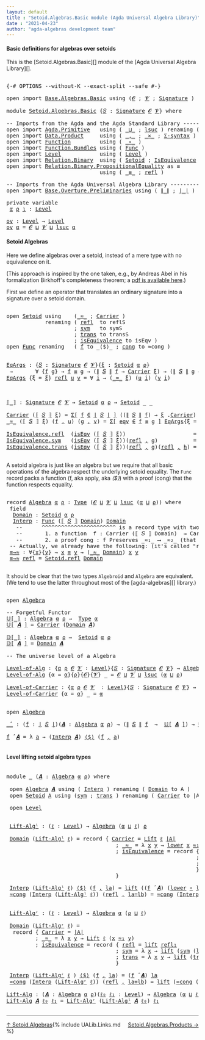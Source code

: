 ```yaml
---
layout: default
title : "Setoid.Algebras.Basic module (Agda Universal Algebra Library)"
date : "2021-04-23"
author: "agda-algebras development team"
---
```


#### <a id="basic-definitions">Basic definitions for algebras over setoids</a>

This is the [Setoid.Algebras.Basic][] module of the [Agda Universal Algebra Library][].

<pre class="Agda">

<a id="342" class="Symbol">{-#</a> <a id="346" class="Keyword">OPTIONS</a> <a id="354" class="Pragma">--without-K</a> <a id="366" class="Pragma">--exact-split</a> <a id="380" class="Pragma">--safe</a> <a id="387" class="Symbol">#-}</a>

<a id="392" class="Keyword">open</a> <a id="397" class="Keyword">import</a> <a id="404" href="Base.Algebras.Basic.html" class="Module">Base.Algebras.Basic</a> <a id="424" class="Keyword">using</a> <a id="430" class="Symbol">(</a><a id="431" href="Base.Algebras.Basic.html#1162" class="Generalizable">𝓞</a> <a id="433" class="Symbol">;</a> <a id="435" href="Base.Algebras.Basic.html#1164" class="Generalizable">𝓥</a> <a id="437" class="Symbol">;</a> <a id="439" href="Base.Algebras.Basic.html#3890" class="Function">Signature</a> <a id="449" class="Symbol">)</a>

<a id="452" class="Keyword">module</a> <a id="459" href="Setoid.Algebras.Basic.html" class="Module">Setoid.Algebras.Basic</a> <a id="481" class="Symbol">{</a><a id="482" href="Setoid.Algebras.Basic.html#482" class="Bound">𝑆</a> <a id="484" class="Symbol">:</a> <a id="486" href="Base.Algebras.Basic.html#3890" class="Function">Signature</a> <a id="496" href="Base.Algebras.Basic.html#1162" class="Generalizable">𝓞</a> <a id="498" href="Base.Algebras.Basic.html#1164" class="Generalizable">𝓥</a><a id="499" class="Symbol">}</a> <a id="501" class="Keyword">where</a>

<a id="508" class="Comment">-- Imports from the Agda and the Agda Standard Library --------------------</a>
<a id="584" class="Keyword">open</a> <a id="589" class="Keyword">import</a> <a id="596" href="Agda.Primitive.html" class="Module">Agda.Primitive</a>   <a id="613" class="Keyword">using</a> <a id="619" class="Symbol">(</a> <a id="621" href="Agda.Primitive.html#810" class="Primitive Operator">_⊔_</a> <a id="625" class="Symbol">;</a> <a id="627" href="Agda.Primitive.html#780" class="Primitive">lsuc</a> <a id="632" class="Symbol">)</a> <a id="634" class="Keyword">renaming</a> <a id="643" class="Symbol">(</a> <a id="645" href="Agda.Primitive.html#326" class="Primitive">Set</a> <a id="649" class="Symbol">to</a> <a id="652" class="Primitive">Type</a> <a id="657" class="Symbol">)</a>
<a id="659" class="Keyword">open</a> <a id="664" class="Keyword">import</a> <a id="671" href="Data.Product.html" class="Module">Data.Product</a>     <a id="688" class="Keyword">using</a> <a id="694" class="Symbol">(</a> <a id="696" href="Agda.Builtin.Sigma.html#236" class="InductiveConstructor Operator">_,_</a> <a id="700" class="Symbol">;</a> <a id="702" href="Data.Product.html#1167" class="Function Operator">_×_</a> <a id="706" class="Symbol">;</a> <a id="708" href="Data.Product.html#916" class="Function">Σ-syntax</a> <a id="717" class="Symbol">)</a>
<a id="719" class="Keyword">open</a> <a id="724" class="Keyword">import</a> <a id="731" href="Function.html" class="Module">Function</a>         <a id="748" class="Keyword">using</a> <a id="754" class="Symbol">(</a> <a id="756" href="Function.Base.html#1031" class="Function Operator">_∘_</a> <a id="760" class="Symbol">)</a>
<a id="762" class="Keyword">open</a> <a id="767" class="Keyword">import</a> <a id="774" href="Function.Bundles.html" class="Module">Function.Bundles</a> <a id="791" class="Keyword">using</a> <a id="797" class="Symbol">(</a> <a id="799" href="Function.Bundles.html#1868" class="Record">Func</a> <a id="804" class="Symbol">)</a>
<a id="806" class="Keyword">open</a> <a id="811" class="Keyword">import</a> <a id="818" href="Level.html" class="Module">Level</a>            <a id="835" class="Keyword">using</a> <a id="841" class="Symbol">(</a> <a id="843" href="Agda.Primitive.html#597" class="Postulate">Level</a> <a id="849" class="Symbol">)</a>
<a id="851" class="Keyword">open</a> <a id="856" class="Keyword">import</a> <a id="863" href="Relation.Binary.html" class="Module">Relation.Binary</a>  <a id="880" class="Keyword">using</a> <a id="886" class="Symbol">(</a> <a id="888" href="Relation.Binary.Bundles.html#1009" class="Record">Setoid</a> <a id="895" class="Symbol">;</a> <a id="897" href="Relation.Binary.Structures.html#1522" class="Record">IsEquivalence</a> <a id="911" class="Symbol">)</a>
<a id="913" class="Keyword">open</a> <a id="918" class="Keyword">import</a> <a id="925" href="Relation.Binary.PropositionalEquality.html" class="Module">Relation.Binary.PropositionalEquality</a> <a id="963" class="Symbol">as</a> <a id="966" class="Module">≡</a>
                             <a id="997" class="Keyword">using</a> <a id="1003" class="Symbol">(</a> <a id="1005" href="Agda.Builtin.Equality.html#151" class="Datatype Operator">_≡_</a> <a id="1009" class="Symbol">;</a> <a id="1011" href="Agda.Builtin.Equality.html#208" class="InductiveConstructor">refl</a> <a id="1016" class="Symbol">)</a>

<a id="1019" class="Comment">-- Imports from the Agda Universal Algebra Library ----------------------</a>
<a id="1093" class="Keyword">open</a> <a id="1098" class="Keyword">import</a> <a id="1105" href="Base.Overture.Preliminaries.html" class="Module">Base.Overture.Preliminaries</a> <a id="1133" class="Keyword">using</a> <a id="1139" class="Symbol">(</a> <a id="1141" href="Base.Overture.Preliminaries.html#4440" class="Function Operator">∥_∥</a> <a id="1145" class="Symbol">;</a> <a id="1147" href="Base.Overture.Preliminaries.html#4402" class="Function Operator">∣_∣</a> <a id="1151" class="Symbol">)</a>

<a id="1154" class="Keyword">private</a> <a id="1162" class="Keyword">variable</a>
 <a id="1172" href="Setoid.Algebras.Basic.html#1172" class="Generalizable">α</a> <a id="1174" href="Setoid.Algebras.Basic.html#1174" class="Generalizable">ρ</a> <a id="1176" href="Setoid.Algebras.Basic.html#1176" class="Generalizable">ι</a> <a id="1178" class="Symbol">:</a> <a id="1180" href="Agda.Primitive.html#597" class="Postulate">Level</a>

<a id="ov"></a><a id="1187" href="Setoid.Algebras.Basic.html#1187" class="Function">ov</a> <a id="1190" class="Symbol">:</a> <a id="1192" href="Agda.Primitive.html#597" class="Postulate">Level</a> <a id="1198" class="Symbol">→</a> <a id="1200" href="Agda.Primitive.html#597" class="Postulate">Level</a>
<a id="1206" href="Setoid.Algebras.Basic.html#1187" class="Function">ov</a> <a id="1209" href="Setoid.Algebras.Basic.html#1209" class="Bound">α</a> <a id="1211" class="Symbol">=</a> <a id="1213" href="Setoid.Algebras.Basic.html#496" class="Bound">𝓞</a> <a id="1215" href="Agda.Primitive.html#810" class="Primitive Operator">⊔</a> <a id="1217" href="Setoid.Algebras.Basic.html#498" class="Bound">𝓥</a> <a id="1219" href="Agda.Primitive.html#810" class="Primitive Operator">⊔</a> <a id="1221" href="Agda.Primitive.html#780" class="Primitive">lsuc</a> <a id="1226" href="Setoid.Algebras.Basic.html#1209" class="Bound">α</a>
</pre>


#### <a id="setoid-algebras">Setoid Algebras</a>

Here we define algebras over a setoid, instead of a mere type with no equivalence on it.

(This approach is inspired by the one taken, e.g., by Andreas Abel in his formalization Birkhoff's completeness theorem; a [pdf is available here](http://www.cse.chalmers.se/~abela/agda/MultiSortedAlgebra.pdf).)

First we define an operator that translates an ordinary signature into a signature over a setoid domain.

<pre class="Agda">

<a id="1714" class="Keyword">open</a> <a id="1719" href="Relation.Binary.Bundles.html#1009" class="Module">Setoid</a> <a id="1726" class="Keyword">using</a>    <a id="1735" class="Symbol">(</a><a id="1736" href="Relation.Binary.Bundles.html#1098" class="Field Operator">_≈_</a> <a id="1740" class="Symbol">;</a> <a id="1742" href="Relation.Binary.Bundles.html#1072" class="Field">Carrier</a> <a id="1750" class="Symbol">)</a>
            <a id="1764" class="Keyword">renaming</a> <a id="1773" class="Symbol">(</a> <a id="1775" href="Relation.Binary.Structures.html#1568" class="Function">refl</a>  <a id="1781" class="Symbol">to</a> <a id="1784" class="Function">reflS</a>
                     <a id="1811" class="Symbol">;</a> <a id="1813" href="Relation.Binary.Structures.html#1594" class="Function">sym</a>   <a id="1819" class="Symbol">to</a> <a id="1822" class="Function">symS</a>
                     <a id="1848" class="Symbol">;</a> <a id="1850" href="Relation.Binary.Structures.html#1620" class="Function">trans</a> <a id="1856" class="Symbol">to</a> <a id="1859" class="Function">transS</a>
                     <a id="1887" class="Symbol">;</a> <a id="1889" href="Relation.Binary.Bundles.html#1132" class="Field">isEquivalence</a> <a id="1903" class="Symbol">to</a> <a id="1906" class="Field">isEqv</a> <a id="1912" class="Symbol">)</a>
<a id="1914" class="Keyword">open</a> <a id="1919" href="Function.Bundles.html#1868" class="Module">Func</a> <a id="1924" class="Keyword">renaming</a>   <a id="1935" class="Symbol">(</a> <a id="1937" href="Function.Bundles.html#1919" class="Field">f</a> <a id="1939" class="Symbol">to</a> <a id="1942" class="Field">_⟨$⟩_</a> <a id="1948" class="Symbol">;</a> <a id="1950" href="Function.Bundles.html#1938" class="Field">cong</a> <a id="1955" class="Symbol">to</a> <a id="1958" class="Field">≈cong</a> <a id="1964" class="Symbol">)</a>


<a id="EqArgs"></a><a id="1968" href="Setoid.Algebras.Basic.html#1968" class="Function">EqArgs</a> <a id="1975" class="Symbol">:</a> <a id="1977" class="Symbol">{</a><a id="1978" href="Setoid.Algebras.Basic.html#1978" class="Bound">𝑆</a> <a id="1980" class="Symbol">:</a> <a id="1982" href="Base.Algebras.Basic.html#3890" class="Function">Signature</a> <a id="1992" href="Setoid.Algebras.Basic.html#496" class="Bound">𝓞</a> <a id="1994" href="Setoid.Algebras.Basic.html#498" class="Bound">𝓥</a><a id="1995" class="Symbol">}{</a><a id="1997" href="Setoid.Algebras.Basic.html#1997" class="Bound">ξ</a> <a id="1999" class="Symbol">:</a> <a id="2001" href="Relation.Binary.Bundles.html#1009" class="Record">Setoid</a> <a id="2008" href="Setoid.Algebras.Basic.html#1172" class="Generalizable">α</a> <a id="2010" href="Setoid.Algebras.Basic.html#1174" class="Generalizable">ρ</a><a id="2011" class="Symbol">}</a>
 <a id="2014" class="Symbol">→</a>       <a id="2022" class="Symbol">∀</a> <a id="2024" class="Symbol">{</a><a id="2025" href="Setoid.Algebras.Basic.html#2025" class="Bound">f</a> <a id="2027" href="Setoid.Algebras.Basic.html#2027" class="Bound">g</a><a id="2028" class="Symbol">}</a> <a id="2030" class="Symbol">→</a> <a id="2032" href="Setoid.Algebras.Basic.html#2025" class="Bound">f</a> <a id="2034" href="Agda.Builtin.Equality.html#151" class="Datatype Operator">≡</a> <a id="2036" href="Setoid.Algebras.Basic.html#2027" class="Bound">g</a> <a id="2038" class="Symbol">→</a> <a id="2040" class="Symbol">(</a><a id="2041" href="Base.Overture.Preliminaries.html#4440" class="Function Operator">∥</a> <a id="2043" href="Setoid.Algebras.Basic.html#1978" class="Bound">𝑆</a> <a id="2045" href="Base.Overture.Preliminaries.html#4440" class="Function Operator">∥</a> <a id="2047" href="Setoid.Algebras.Basic.html#2025" class="Bound">f</a> <a id="2049" class="Symbol">→</a> <a id="2051" href="Relation.Binary.Bundles.html#1072" class="Field">Carrier</a> <a id="2059" href="Setoid.Algebras.Basic.html#1997" class="Bound">ξ</a><a id="2060" class="Symbol">)</a> <a id="2062" class="Symbol">→</a> <a id="2064" class="Symbol">(</a><a id="2065" href="Base.Overture.Preliminaries.html#4440" class="Function Operator">∥</a> <a id="2067" href="Setoid.Algebras.Basic.html#1978" class="Bound">𝑆</a> <a id="2069" href="Base.Overture.Preliminaries.html#4440" class="Function Operator">∥</a> <a id="2071" href="Setoid.Algebras.Basic.html#2027" class="Bound">g</a> <a id="2073" class="Symbol">→</a> <a id="2075" href="Relation.Binary.Bundles.html#1072" class="Field">Carrier</a> <a id="2083" href="Setoid.Algebras.Basic.html#1997" class="Bound">ξ</a><a id="2084" class="Symbol">)</a> <a id="2086" class="Symbol">→</a> <a id="2088" href="Setoid.Algebras.Basic.html#652" class="Primitive">Type</a> <a id="2093" class="Symbol">(</a><a id="2094" href="Setoid.Algebras.Basic.html#498" class="Bound">𝓥</a> <a id="2096" href="Agda.Primitive.html#810" class="Primitive Operator">⊔</a> <a id="2098" href="Setoid.Algebras.Basic.html#1174" class="Generalizable">ρ</a><a id="2099" class="Symbol">)</a>
<a id="2101" href="Setoid.Algebras.Basic.html#1968" class="Function">EqArgs</a> <a id="2108" class="Symbol">{</a><a id="2109" class="Argument">ξ</a> <a id="2111" class="Symbol">=</a> <a id="2113" href="Setoid.Algebras.Basic.html#2113" class="Bound">ξ</a><a id="2114" class="Symbol">}</a> <a id="2116" href="Agda.Builtin.Equality.html#208" class="InductiveConstructor">refl</a> <a id="2121" href="Setoid.Algebras.Basic.html#2121" class="Bound">u</a> <a id="2123" href="Setoid.Algebras.Basic.html#2123" class="Bound">v</a> <a id="2125" class="Symbol">=</a> <a id="2127" class="Symbol">∀</a> <a id="2129" href="Setoid.Algebras.Basic.html#2129" class="Bound">i</a> <a id="2131" class="Symbol">→</a> <a id="2133" class="Symbol">(</a><a id="2134" href="Relation.Binary.Bundles.html#1098" class="Field Operator">_≈_</a> <a id="2138" href="Setoid.Algebras.Basic.html#2113" class="Bound">ξ</a><a id="2139" class="Symbol">)</a> <a id="2141" class="Symbol">(</a><a id="2142" href="Setoid.Algebras.Basic.html#2121" class="Bound">u</a> <a id="2144" href="Setoid.Algebras.Basic.html#2129" class="Bound">i</a><a id="2145" class="Symbol">)</a> <a id="2147" class="Symbol">(</a><a id="2148" href="Setoid.Algebras.Basic.html#2123" class="Bound">v</a> <a id="2150" href="Setoid.Algebras.Basic.html#2129" class="Bound">i</a><a id="2151" class="Symbol">)</a>



<a id="⟦_⟧"></a><a id="2156" href="Setoid.Algebras.Basic.html#2156" class="Function Operator">⟦_⟧</a> <a id="2160" class="Symbol">:</a> <a id="2162" href="Base.Algebras.Basic.html#3890" class="Function">Signature</a> <a id="2172" href="Setoid.Algebras.Basic.html#496" class="Bound">𝓞</a> <a id="2174" href="Setoid.Algebras.Basic.html#498" class="Bound">𝓥</a> <a id="2176" class="Symbol">→</a> <a id="2178" href="Relation.Binary.Bundles.html#1009" class="Record">Setoid</a> <a id="2185" href="Setoid.Algebras.Basic.html#1172" class="Generalizable">α</a> <a id="2187" href="Setoid.Algebras.Basic.html#1174" class="Generalizable">ρ</a> <a id="2189" class="Symbol">→</a> <a id="2191" href="Relation.Binary.Bundles.html#1009" class="Record">Setoid</a> <a id="2198" class="Symbol">_</a> <a id="2200" class="Symbol">_</a>

<a id="2203" href="Relation.Binary.Bundles.html#1072" class="Field">Carrier</a> <a id="2211" class="Symbol">(</a><a id="2212" href="Setoid.Algebras.Basic.html#2156" class="Function Operator">⟦</a> <a id="2214" href="Setoid.Algebras.Basic.html#2214" class="Bound">𝑆</a> <a id="2216" href="Setoid.Algebras.Basic.html#2156" class="Function Operator">⟧</a> <a id="2218" href="Setoid.Algebras.Basic.html#2218" class="Bound">ξ</a><a id="2219" class="Symbol">)</a> <a id="2221" class="Symbol">=</a> <a id="2223" href="Data.Product.html#916" class="Function">Σ[</a> <a id="2226" href="Setoid.Algebras.Basic.html#2226" class="Bound">f</a> <a id="2228" href="Data.Product.html#916" class="Function">∈</a> <a id="2230" href="Base.Overture.Preliminaries.html#4402" class="Function Operator">∣</a> <a id="2232" href="Setoid.Algebras.Basic.html#2214" class="Bound">𝑆</a> <a id="2234" href="Base.Overture.Preliminaries.html#4402" class="Function Operator">∣</a> <a id="2236" href="Data.Product.html#916" class="Function">]</a> <a id="2238" class="Symbol">((</a><a id="2240" href="Base.Overture.Preliminaries.html#4440" class="Function Operator">∥</a> <a id="2242" href="Setoid.Algebras.Basic.html#2214" class="Bound">𝑆</a> <a id="2244" href="Base.Overture.Preliminaries.html#4440" class="Function Operator">∥</a> <a id="2246" href="Setoid.Algebras.Basic.html#2226" class="Bound">f</a><a id="2247" class="Symbol">)</a> <a id="2249" class="Symbol">→</a> <a id="2251" href="Setoid.Algebras.Basic.html#2218" class="Bound">ξ</a> <a id="2253" class="Symbol">.</a><a id="2254" href="Relation.Binary.Bundles.html#1072" class="Field">Carrier</a><a id="2261" class="Symbol">)</a>
<a id="2263" href="Relation.Binary.Bundles.html#1098" class="Field Operator">_≈_</a> <a id="2267" class="Symbol">(</a><a id="2268" href="Setoid.Algebras.Basic.html#2156" class="Function Operator">⟦</a> <a id="2270" href="Setoid.Algebras.Basic.html#2270" class="Bound">𝑆</a> <a id="2272" href="Setoid.Algebras.Basic.html#2156" class="Function Operator">⟧</a> <a id="2274" href="Setoid.Algebras.Basic.html#2274" class="Bound">ξ</a><a id="2275" class="Symbol">)</a> <a id="2277" class="Symbol">(</a><a id="2278" href="Setoid.Algebras.Basic.html#2278" class="Bound">f</a> <a id="2280" href="Agda.Builtin.Sigma.html#236" class="InductiveConstructor Operator">,</a> <a id="2282" href="Setoid.Algebras.Basic.html#2282" class="Bound">u</a><a id="2283" class="Symbol">)</a> <a id="2285" class="Symbol">(</a><a id="2286" href="Setoid.Algebras.Basic.html#2286" class="Bound">g</a> <a id="2288" href="Agda.Builtin.Sigma.html#236" class="InductiveConstructor Operator">,</a> <a id="2290" href="Setoid.Algebras.Basic.html#2290" class="Bound">v</a><a id="2291" class="Symbol">)</a> <a id="2293" class="Symbol">=</a> <a id="2295" href="Data.Product.html#916" class="Function">Σ[</a> <a id="2298" href="Setoid.Algebras.Basic.html#2298" class="Bound">eqv</a> <a id="2302" href="Data.Product.html#916" class="Function">∈</a> <a id="2304" href="Setoid.Algebras.Basic.html#2278" class="Bound">f</a> <a id="2306" href="Agda.Builtin.Equality.html#151" class="Datatype Operator">≡</a> <a id="2308" href="Setoid.Algebras.Basic.html#2286" class="Bound">g</a> <a id="2310" href="Data.Product.html#916" class="Function">]</a> <a id="2312" href="Setoid.Algebras.Basic.html#1968" class="Function">EqArgs</a><a id="2318" class="Symbol">{</a><a id="2319" class="Argument">ξ</a> <a id="2321" class="Symbol">=</a> <a id="2323" href="Setoid.Algebras.Basic.html#2274" class="Bound">ξ</a><a id="2324" class="Symbol">}</a> <a id="2326" href="Setoid.Algebras.Basic.html#2298" class="Bound">eqv</a> <a id="2330" href="Setoid.Algebras.Basic.html#2282" class="Bound">u</a> <a id="2332" href="Setoid.Algebras.Basic.html#2290" class="Bound">v</a>

<a id="2335" href="Relation.Binary.Structures.html#1568" class="Field">IsEquivalence.refl</a>  <a id="2355" class="Symbol">(</a><a id="2356" href="Setoid.Algebras.Basic.html#1906" class="Field">isEqv</a> <a id="2362" class="Symbol">(</a><a id="2363" href="Setoid.Algebras.Basic.html#2156" class="Function Operator">⟦</a> <a id="2365" href="Setoid.Algebras.Basic.html#2365" class="Bound">𝑆</a> <a id="2367" href="Setoid.Algebras.Basic.html#2156" class="Function Operator">⟧</a> <a id="2369" href="Setoid.Algebras.Basic.html#2369" class="Bound">ξ</a><a id="2370" class="Symbol">))</a>                     <a id="2393" class="Symbol">=</a> <a id="2395" href="Agda.Builtin.Equality.html#208" class="InductiveConstructor">refl</a> <a id="2400" href="Agda.Builtin.Sigma.html#236" class="InductiveConstructor Operator">,</a> <a id="2402" class="Symbol">λ</a> <a id="2404" href="Setoid.Algebras.Basic.html#2404" class="Bound">_</a> <a id="2406" class="Symbol">→</a> <a id="2408" href="Setoid.Algebras.Basic.html#1784" class="Function">reflS</a>  <a id="2415" href="Setoid.Algebras.Basic.html#2369" class="Bound">ξ</a>
<a id="2417" href="Relation.Binary.Structures.html#1594" class="Field">IsEquivalence.sym</a>   <a id="2437" class="Symbol">(</a><a id="2438" href="Setoid.Algebras.Basic.html#1906" class="Field">isEqv</a> <a id="2444" class="Symbol">(</a><a id="2445" href="Setoid.Algebras.Basic.html#2156" class="Function Operator">⟦</a> <a id="2447" href="Setoid.Algebras.Basic.html#2447" class="Bound">𝑆</a> <a id="2449" href="Setoid.Algebras.Basic.html#2156" class="Function Operator">⟧</a> <a id="2451" href="Setoid.Algebras.Basic.html#2451" class="Bound">ξ</a><a id="2452" class="Symbol">))(</a><a id="2455" href="Agda.Builtin.Equality.html#208" class="InductiveConstructor">refl</a> <a id="2460" href="Agda.Builtin.Sigma.html#236" class="InductiveConstructor Operator">,</a> <a id="2462" href="Setoid.Algebras.Basic.html#2462" class="Bound">g</a><a id="2463" class="Symbol">)</a>           <a id="2475" class="Symbol">=</a> <a id="2477" href="Agda.Builtin.Equality.html#208" class="InductiveConstructor">refl</a> <a id="2482" href="Agda.Builtin.Sigma.html#236" class="InductiveConstructor Operator">,</a> <a id="2484" class="Symbol">λ</a> <a id="2486" href="Setoid.Algebras.Basic.html#2486" class="Bound">i</a> <a id="2488" class="Symbol">→</a> <a id="2490" href="Setoid.Algebras.Basic.html#1822" class="Function">symS</a>   <a id="2497" href="Setoid.Algebras.Basic.html#2451" class="Bound">ξ</a> <a id="2499" class="Symbol">(</a><a id="2500" href="Setoid.Algebras.Basic.html#2462" class="Bound">g</a> <a id="2502" href="Setoid.Algebras.Basic.html#2486" class="Bound">i</a><a id="2503" class="Symbol">)</a>
<a id="2505" href="Relation.Binary.Structures.html#1620" class="Field">IsEquivalence.trans</a> <a id="2525" class="Symbol">(</a><a id="2526" href="Setoid.Algebras.Basic.html#1906" class="Field">isEqv</a> <a id="2532" class="Symbol">(</a><a id="2533" href="Setoid.Algebras.Basic.html#2156" class="Function Operator">⟦</a> <a id="2535" href="Setoid.Algebras.Basic.html#2535" class="Bound">𝑆</a> <a id="2537" href="Setoid.Algebras.Basic.html#2156" class="Function Operator">⟧</a> <a id="2539" href="Setoid.Algebras.Basic.html#2539" class="Bound">ξ</a><a id="2540" class="Symbol">))(</a><a id="2543" href="Agda.Builtin.Equality.html#208" class="InductiveConstructor">refl</a> <a id="2548" href="Agda.Builtin.Sigma.html#236" class="InductiveConstructor Operator">,</a> <a id="2550" href="Setoid.Algebras.Basic.html#2550" class="Bound">g</a><a id="2551" class="Symbol">)(</a><a id="2553" href="Agda.Builtin.Equality.html#208" class="InductiveConstructor">refl</a> <a id="2558" href="Agda.Builtin.Sigma.html#236" class="InductiveConstructor Operator">,</a> <a id="2560" href="Setoid.Algebras.Basic.html#2560" class="Bound">h</a><a id="2561" class="Symbol">)</a> <a id="2563" class="Symbol">=</a> <a id="2565" href="Agda.Builtin.Equality.html#208" class="InductiveConstructor">refl</a> <a id="2570" href="Agda.Builtin.Sigma.html#236" class="InductiveConstructor Operator">,</a> <a id="2572" class="Symbol">λ</a> <a id="2574" href="Setoid.Algebras.Basic.html#2574" class="Bound">i</a> <a id="2576" class="Symbol">→</a> <a id="2578" href="Setoid.Algebras.Basic.html#1859" class="Function">transS</a> <a id="2585" href="Setoid.Algebras.Basic.html#2539" class="Bound">ξ</a> <a id="2587" class="Symbol">(</a><a id="2588" href="Setoid.Algebras.Basic.html#2550" class="Bound">g</a> <a id="2590" href="Setoid.Algebras.Basic.html#2574" class="Bound">i</a><a id="2591" class="Symbol">)</a> <a id="2593" class="Symbol">(</a><a id="2594" href="Setoid.Algebras.Basic.html#2560" class="Bound">h</a> <a id="2596" href="Setoid.Algebras.Basic.html#2574" class="Bound">i</a><a id="2597" class="Symbol">)</a>

</pre>


A setoid algebra is just like an algebra but we require that all basic operations
of the algebra respect the underlying setoid equality. The `Func` record packs a
function (f, aka apply, aka _⟨$⟩_) with a proof (cong) that the function respects
equality.

<pre class="Agda">

<a id="2883" class="Keyword">record</a> <a id="Algebra"></a><a id="2890" href="Setoid.Algebras.Basic.html#2890" class="Record">Algebra</a> <a id="2898" href="Setoid.Algebras.Basic.html#2898" class="Bound">α</a> <a id="2900" href="Setoid.Algebras.Basic.html#2900" class="Bound">ρ</a> <a id="2902" class="Symbol">:</a> <a id="2904" href="Setoid.Algebras.Basic.html#652" class="Primitive">Type</a> <a id="2909" class="Symbol">(</a><a id="2910" href="Setoid.Algebras.Basic.html#496" class="Bound">𝓞</a> <a id="2912" href="Agda.Primitive.html#810" class="Primitive Operator">⊔</a> <a id="2914" href="Setoid.Algebras.Basic.html#498" class="Bound">𝓥</a> <a id="2916" href="Agda.Primitive.html#810" class="Primitive Operator">⊔</a> <a id="2918" href="Agda.Primitive.html#780" class="Primitive">lsuc</a> <a id="2923" class="Symbol">(</a><a id="2924" href="Setoid.Algebras.Basic.html#2898" class="Bound">α</a> <a id="2926" href="Agda.Primitive.html#810" class="Primitive Operator">⊔</a> <a id="2928" href="Setoid.Algebras.Basic.html#2900" class="Bound">ρ</a><a id="2929" class="Symbol">))</a> <a id="2932" class="Keyword">where</a>
 <a id="2939" class="Keyword">field</a>
  <a id="Algebra.Domain"></a><a id="2947" href="Setoid.Algebras.Basic.html#2947" class="Field">Domain</a> <a id="2954" class="Symbol">:</a> <a id="2956" href="Relation.Binary.Bundles.html#1009" class="Record">Setoid</a> <a id="2963" href="Setoid.Algebras.Basic.html#2898" class="Bound">α</a> <a id="2965" href="Setoid.Algebras.Basic.html#2900" class="Bound">ρ</a>
  <a id="Algebra.Interp"></a><a id="2969" href="Setoid.Algebras.Basic.html#2969" class="Field">Interp</a> <a id="2976" class="Symbol">:</a> <a id="2978" href="Function.Bundles.html#1868" class="Record">Func</a> <a id="2983" class="Symbol">(</a><a id="2984" href="Setoid.Algebras.Basic.html#2156" class="Function Operator">⟦</a> <a id="2986" href="Setoid.Algebras.Basic.html#482" class="Bound">𝑆</a> <a id="2988" href="Setoid.Algebras.Basic.html#2156" class="Function Operator">⟧</a> <a id="2990" href="Setoid.Algebras.Basic.html#2947" class="Field">Domain</a><a id="2996" class="Symbol">)</a> <a id="2998" href="Setoid.Algebras.Basic.html#2947" class="Field">Domain</a>
   <a id="3008" class="Comment">--      ^^^^^^^^^^^^^^^^^^^^^^^ is a record type with two fields:</a>
   <a id="3077" class="Comment">--       1. a function  f : Carrier (⟦ 𝑆 ⟧ Domain)  → Carrier Domain</a>
   <a id="3149" class="Comment">--       2. a proof cong : f Preserves _≈₁_ ⟶ _≈₂_ (that f preserves the setoid equalities)</a>
 <a id="3242" class="Comment">-- Actually, we already have the following: (it&#39;s called &quot;reflexive&quot;; see Structures.IsEquivalence)</a>
 <a id="Algebra.≡→≈"></a><a id="3343" href="Setoid.Algebras.Basic.html#3343" class="Function">≡→≈</a> <a id="3347" class="Symbol">:</a> <a id="3349" class="Symbol">∀{</a><a id="3351" href="Setoid.Algebras.Basic.html#3351" class="Bound">x</a><a id="3352" class="Symbol">}{</a><a id="3354" href="Setoid.Algebras.Basic.html#3354" class="Bound">y</a><a id="3355" class="Symbol">}</a> <a id="3357" class="Symbol">→</a> <a id="3359" href="Setoid.Algebras.Basic.html#3351" class="Bound">x</a> <a id="3361" href="Agda.Builtin.Equality.html#151" class="Datatype Operator">≡</a> <a id="3363" href="Setoid.Algebras.Basic.html#3354" class="Bound">y</a> <a id="3365" class="Symbol">→</a> <a id="3367" class="Symbol">(</a><a id="3368" href="Relation.Binary.Bundles.html#1098" class="Field Operator">_≈_</a> <a id="3372" href="Setoid.Algebras.Basic.html#2947" class="Field">Domain</a><a id="3378" class="Symbol">)</a> <a id="3380" href="Setoid.Algebras.Basic.html#3351" class="Bound">x</a> <a id="3382" href="Setoid.Algebras.Basic.html#3354" class="Bound">y</a>
 <a id="3385" href="Setoid.Algebras.Basic.html#3343" class="Function">≡→≈</a> <a id="3389" href="Agda.Builtin.Equality.html#208" class="InductiveConstructor">refl</a> <a id="3394" class="Symbol">=</a> <a id="3396" href="Relation.Binary.Structures.html#1568" class="Function">Setoid.refl</a> <a id="3408" href="Setoid.Algebras.Basic.html#2947" class="Field">Domain</a>

</pre>

It should be clear that the two types `Algebroid` and `Algebra` are equivalent. (We tend to use the latter throughout most of the [agda-algebras][] library.)

<pre class="Agda">

<a id="3601" class="Keyword">open</a> <a id="3606" href="Setoid.Algebras.Basic.html#2890" class="Module">Algebra</a>

<a id="3615" class="Comment">-- Forgetful Functor</a>
<a id="𝕌[_]"></a><a id="3636" href="Setoid.Algebras.Basic.html#3636" class="Function Operator">𝕌[_]</a> <a id="3641" class="Symbol">:</a> <a id="3643" href="Setoid.Algebras.Basic.html#2890" class="Record">Algebra</a> <a id="3651" href="Setoid.Algebras.Basic.html#1172" class="Generalizable">α</a> <a id="3653" href="Setoid.Algebras.Basic.html#1174" class="Generalizable">ρ</a> <a id="3655" class="Symbol">→</a>  <a id="3658" href="Setoid.Algebras.Basic.html#652" class="Primitive">Type</a> <a id="3663" href="Setoid.Algebras.Basic.html#1172" class="Generalizable">α</a>
<a id="3665" href="Setoid.Algebras.Basic.html#3636" class="Function Operator">𝕌[</a> <a id="3668" href="Setoid.Algebras.Basic.html#3668" class="Bound">𝑨</a> <a id="3670" href="Setoid.Algebras.Basic.html#3636" class="Function Operator">]</a> <a id="3672" class="Symbol">=</a> <a id="3674" href="Relation.Binary.Bundles.html#1072" class="Field">Carrier</a> <a id="3682" class="Symbol">(</a><a id="3683" href="Setoid.Algebras.Basic.html#2947" class="Field">Domain</a> <a id="3690" href="Setoid.Algebras.Basic.html#3668" class="Bound">𝑨</a><a id="3691" class="Symbol">)</a>

<a id="𝔻[_]"></a><a id="3694" href="Setoid.Algebras.Basic.html#3694" class="Function Operator">𝔻[_]</a> <a id="3699" class="Symbol">:</a> <a id="3701" href="Setoid.Algebras.Basic.html#2890" class="Record">Algebra</a> <a id="3709" href="Setoid.Algebras.Basic.html#1172" class="Generalizable">α</a> <a id="3711" href="Setoid.Algebras.Basic.html#1174" class="Generalizable">ρ</a> <a id="3713" class="Symbol">→</a>  <a id="3716" href="Relation.Binary.Bundles.html#1009" class="Record">Setoid</a> <a id="3723" href="Setoid.Algebras.Basic.html#1172" class="Generalizable">α</a> <a id="3725" href="Setoid.Algebras.Basic.html#1174" class="Generalizable">ρ</a>
<a id="3727" href="Setoid.Algebras.Basic.html#3694" class="Function Operator">𝔻[</a> <a id="3730" href="Setoid.Algebras.Basic.html#3730" class="Bound">𝑨</a> <a id="3732" href="Setoid.Algebras.Basic.html#3694" class="Function Operator">]</a> <a id="3734" class="Symbol">=</a> <a id="3736" href="Setoid.Algebras.Basic.html#2947" class="Field">Domain</a> <a id="3743" href="Setoid.Algebras.Basic.html#3730" class="Bound">𝑨</a>

<a id="3746" class="Comment">-- The universe level of a Algebra</a>

<a id="Level-of-Alg"></a><a id="3782" href="Setoid.Algebras.Basic.html#3782" class="Function">Level-of-Alg</a> <a id="3795" class="Symbol">:</a> <a id="3797" class="Symbol">{</a><a id="3798" href="Setoid.Algebras.Basic.html#3798" class="Bound">α</a> <a id="3800" href="Setoid.Algebras.Basic.html#3800" class="Bound">ρ</a> <a id="3802" href="Setoid.Algebras.Basic.html#3802" class="Bound">𝓞</a> <a id="3804" href="Setoid.Algebras.Basic.html#3804" class="Bound">𝓥</a> <a id="3806" class="Symbol">:</a> <a id="3808" href="Agda.Primitive.html#597" class="Postulate">Level</a><a id="3813" class="Symbol">}{</a><a id="3815" href="Setoid.Algebras.Basic.html#3815" class="Bound">𝑆</a> <a id="3817" class="Symbol">:</a> <a id="3819" href="Base.Algebras.Basic.html#3890" class="Function">Signature</a> <a id="3829" href="Setoid.Algebras.Basic.html#3802" class="Bound">𝓞</a> <a id="3831" href="Setoid.Algebras.Basic.html#3804" class="Bound">𝓥</a><a id="3832" class="Symbol">}</a> <a id="3834" class="Symbol">→</a> <a id="3836" href="Setoid.Algebras.Basic.html#2890" class="Record">Algebra</a> <a id="3844" href="Setoid.Algebras.Basic.html#3798" class="Bound">α</a> <a id="3846" href="Setoid.Algebras.Basic.html#3800" class="Bound">ρ</a> <a id="3848" class="Symbol">→</a> <a id="3850" href="Agda.Primitive.html#597" class="Postulate">Level</a>
<a id="3856" href="Setoid.Algebras.Basic.html#3782" class="Function">Level-of-Alg</a> <a id="3869" class="Symbol">{</a><a id="3870" class="Argument">α</a> <a id="3872" class="Symbol">=</a> <a id="3874" href="Setoid.Algebras.Basic.html#3874" class="Bound">α</a><a id="3875" class="Symbol">}{</a><a id="3877" href="Setoid.Algebras.Basic.html#3877" class="Bound">ρ</a><a id="3878" class="Symbol">}{</a><a id="3880" href="Setoid.Algebras.Basic.html#3880" class="Bound">𝓞</a><a id="3881" class="Symbol">}{</a><a id="3883" href="Setoid.Algebras.Basic.html#3883" class="Bound">𝓥</a><a id="3884" class="Symbol">}</a> <a id="3886" class="Symbol">_</a> <a id="3888" class="Symbol">=</a> <a id="3890" href="Setoid.Algebras.Basic.html#3880" class="Bound">𝓞</a> <a id="3892" href="Agda.Primitive.html#810" class="Primitive Operator">⊔</a> <a id="3894" href="Setoid.Algebras.Basic.html#3883" class="Bound">𝓥</a> <a id="3896" href="Agda.Primitive.html#810" class="Primitive Operator">⊔</a> <a id="3898" href="Agda.Primitive.html#780" class="Primitive">lsuc</a> <a id="3903" class="Symbol">(</a><a id="3904" href="Setoid.Algebras.Basic.html#3874" class="Bound">α</a> <a id="3906" href="Agda.Primitive.html#810" class="Primitive Operator">⊔</a> <a id="3908" href="Setoid.Algebras.Basic.html#3877" class="Bound">ρ</a><a id="3909" class="Symbol">)</a>

<a id="Level-of-Carrier"></a><a id="3912" href="Setoid.Algebras.Basic.html#3912" class="Function">Level-of-Carrier</a> <a id="3929" class="Symbol">:</a> <a id="3931" class="Symbol">{</a><a id="3932" href="Setoid.Algebras.Basic.html#3932" class="Bound">α</a> <a id="3934" href="Setoid.Algebras.Basic.html#3934" class="Bound">ρ</a> <a id="3936" href="Setoid.Algebras.Basic.html#3936" class="Bound">𝓞</a> <a id="3938" href="Setoid.Algebras.Basic.html#3938" class="Bound">𝓥</a>  <a id="3941" class="Symbol">:</a> <a id="3943" href="Agda.Primitive.html#597" class="Postulate">Level</a><a id="3948" class="Symbol">}{</a><a id="3950" href="Setoid.Algebras.Basic.html#3950" class="Bound">𝑆</a> <a id="3952" class="Symbol">:</a> <a id="3954" href="Base.Algebras.Basic.html#3890" class="Function">Signature</a> <a id="3964" href="Setoid.Algebras.Basic.html#3936" class="Bound">𝓞</a> <a id="3966" href="Setoid.Algebras.Basic.html#3938" class="Bound">𝓥</a><a id="3967" class="Symbol">}</a> <a id="3969" class="Symbol">→</a> <a id="3971" href="Setoid.Algebras.Basic.html#2890" class="Record">Algebra</a> <a id="3979" href="Setoid.Algebras.Basic.html#3932" class="Bound">α</a> <a id="3981" href="Setoid.Algebras.Basic.html#3934" class="Bound">ρ</a> <a id="3983" class="Symbol">→</a> <a id="3985" href="Agda.Primitive.html#597" class="Postulate">Level</a>
<a id="3991" href="Setoid.Algebras.Basic.html#3912" class="Function">Level-of-Carrier</a> <a id="4008" class="Symbol">{</a><a id="4009" class="Argument">α</a> <a id="4011" class="Symbol">=</a> <a id="4013" href="Setoid.Algebras.Basic.html#4013" class="Bound">α</a><a id="4014" class="Symbol">}</a> <a id="4016" class="Symbol">_</a> <a id="4018" class="Symbol">=</a> <a id="4020" href="Setoid.Algebras.Basic.html#4013" class="Bound">α</a>


<a id="4024" class="Keyword">open</a> <a id="4029" href="Setoid.Algebras.Basic.html#2890" class="Module">Algebra</a>

<a id="_̂_"></a><a id="4038" href="Setoid.Algebras.Basic.html#4038" class="Function Operator">_̂_</a> <a id="4042" class="Symbol">:</a> <a id="4044" class="Symbol">(</a><a id="4045" href="Setoid.Algebras.Basic.html#4045" class="Bound">f</a> <a id="4047" class="Symbol">:</a> <a id="4049" href="Base.Overture.Preliminaries.html#4402" class="Function Operator">∣</a> <a id="4051" href="Setoid.Algebras.Basic.html#482" class="Bound">𝑆</a> <a id="4053" href="Base.Overture.Preliminaries.html#4402" class="Function Operator">∣</a><a id="4054" class="Symbol">)(</a><a id="4056" href="Setoid.Algebras.Basic.html#4056" class="Bound">𝑨</a> <a id="4058" class="Symbol">:</a> <a id="4060" href="Setoid.Algebras.Basic.html#2890" class="Record">Algebra</a> <a id="4068" href="Setoid.Algebras.Basic.html#1172" class="Generalizable">α</a> <a id="4070" href="Setoid.Algebras.Basic.html#1174" class="Generalizable">ρ</a><a id="4071" class="Symbol">)</a> <a id="4073" class="Symbol">→</a> <a id="4075" class="Symbol">(</a><a id="4076" href="Base.Overture.Preliminaries.html#4440" class="Function Operator">∥</a> <a id="4078" href="Setoid.Algebras.Basic.html#482" class="Bound">𝑆</a> <a id="4080" href="Base.Overture.Preliminaries.html#4440" class="Function Operator">∥</a> <a id="4082" href="Setoid.Algebras.Basic.html#4045" class="Bound">f</a>  <a id="4085" class="Symbol">→</a>  <a id="4088" href="Setoid.Algebras.Basic.html#3636" class="Function Operator">𝕌[</a> <a id="4091" href="Setoid.Algebras.Basic.html#4056" class="Bound">𝑨</a> <a id="4093" href="Setoid.Algebras.Basic.html#3636" class="Function Operator">]</a><a id="4094" class="Symbol">)</a> <a id="4096" class="Symbol">→</a> <a id="4098" href="Setoid.Algebras.Basic.html#3636" class="Function Operator">𝕌[</a> <a id="4101" href="Setoid.Algebras.Basic.html#4056" class="Bound">𝑨</a> <a id="4103" href="Setoid.Algebras.Basic.html#3636" class="Function Operator">]</a>

<a id="4106" href="Setoid.Algebras.Basic.html#4106" class="Bound">f</a> <a id="4108" href="Setoid.Algebras.Basic.html#4038" class="Function Operator">̂</a> <a id="4110" href="Setoid.Algebras.Basic.html#4110" class="Bound">𝑨</a> <a id="4112" class="Symbol">=</a> <a id="4114" class="Symbol">λ</a> <a id="4116" href="Setoid.Algebras.Basic.html#4116" class="Bound">a</a> <a id="4118" class="Symbol">→</a> <a id="4120" class="Symbol">(</a><a id="4121" href="Setoid.Algebras.Basic.html#2969" class="Field">Interp</a> <a id="4128" href="Setoid.Algebras.Basic.html#4110" class="Bound">𝑨</a><a id="4129" class="Symbol">)</a> <a id="4131" href="Setoid.Algebras.Basic.html#1942" class="Field Operator">⟨$⟩</a> <a id="4135" class="Symbol">(</a><a id="4136" href="Setoid.Algebras.Basic.html#4106" class="Bound">f</a> <a id="4138" href="Agda.Builtin.Sigma.html#236" class="InductiveConstructor Operator">,</a> <a id="4140" href="Setoid.Algebras.Basic.html#4116" class="Bound">a</a><a id="4141" class="Symbol">)</a>

</pre>


#### <a id="level-lifting-setoid-algebra-types">Level lifting setoid algebra types</a>

<pre class="Agda">

<a id="4259" class="Keyword">module</a> <a id="4266" href="Setoid.Algebras.Basic.html#4266" class="Module">_</a> <a id="4268" class="Symbol">(</a><a id="4269" href="Setoid.Algebras.Basic.html#4269" class="Bound">𝑨</a> <a id="4271" class="Symbol">:</a> <a id="4273" href="Setoid.Algebras.Basic.html#2890" class="Record">Algebra</a> <a id="4281" href="Setoid.Algebras.Basic.html#1172" class="Generalizable">α</a> <a id="4283" href="Setoid.Algebras.Basic.html#1174" class="Generalizable">ρ</a><a id="4284" class="Symbol">)</a> <a id="4286" class="Keyword">where</a>

 <a id="4294" class="Keyword">open</a> <a id="4299" href="Setoid.Algebras.Basic.html#2890" class="Module">Algebra</a> <a id="4307" href="Setoid.Algebras.Basic.html#4269" class="Bound">𝑨</a> <a id="4309" class="Keyword">using</a> <a id="4315" class="Symbol">(</a> <a id="4317" href="Setoid.Algebras.Basic.html#2969" class="Field">Interp</a> <a id="4324" class="Symbol">)</a> <a id="4326" class="Keyword">renaming</a> <a id="4335" class="Symbol">(</a> <a id="4337" href="Setoid.Algebras.Basic.html#2947" class="Field">Domain</a> <a id="4344" class="Symbol">to</a> <a id="4347" class="Field">A</a> <a id="4349" class="Symbol">)</a>
 <a id="4352" class="Keyword">open</a> <a id="4357" href="Relation.Binary.Bundles.html#1009" class="Module">Setoid</a> <a id="4364" href="Setoid.Algebras.Basic.html#4347" class="Field">A</a> <a id="4366" class="Keyword">using</a> <a id="4372" class="Symbol">(</a><a id="4373" href="Relation.Binary.Structures.html#1594" class="Function">sym</a> <a id="4377" class="Symbol">;</a> <a id="4379" href="Relation.Binary.Structures.html#1620" class="Function">trans</a> <a id="4385" class="Symbol">)</a> <a id="4387" class="Keyword">renaming</a> <a id="4396" class="Symbol">(</a> <a id="4398" href="Relation.Binary.Bundles.html#1072" class="Field">Carrier</a> <a id="4406" class="Symbol">to</a> <a id="4409" class="Field">∣A∣</a> <a id="4413" class="Symbol">;</a> <a id="4415" href="Relation.Binary.Bundles.html#1098" class="Field Operator">_≈_</a> <a id="4419" class="Symbol">to</a> <a id="4422" class="Field Operator">_≈₁_</a> <a id="4427" class="Symbol">;</a> <a id="4429" href="Relation.Binary.Structures.html#1568" class="Function">refl</a> <a id="4434" class="Symbol">to</a> <a id="4437" class="Function">refl₁</a> <a id="4443" class="Symbol">)</a>

 <a id="4447" class="Keyword">open</a> <a id="4452" href="Level.html" class="Module">Level</a>


 <a id="4461" href="Setoid.Algebras.Basic.html#4461" class="Function">Lift-Algˡ</a> <a id="4471" class="Symbol">:</a> <a id="4473" class="Symbol">(</a><a id="4474" href="Setoid.Algebras.Basic.html#4474" class="Bound">ℓ</a> <a id="4476" class="Symbol">:</a> <a id="4478" href="Agda.Primitive.html#597" class="Postulate">Level</a><a id="4483" class="Symbol">)</a> <a id="4485" class="Symbol">→</a> <a id="4487" href="Setoid.Algebras.Basic.html#2890" class="Record">Algebra</a> <a id="4495" class="Symbol">(</a><a id="4496" href="Setoid.Algebras.Basic.html#4281" class="Bound">α</a> <a id="4498" href="Agda.Primitive.html#810" class="Primitive Operator">⊔</a> <a id="4500" href="Setoid.Algebras.Basic.html#4474" class="Bound">ℓ</a><a id="4501" class="Symbol">)</a> <a id="4503" href="Setoid.Algebras.Basic.html#4283" class="Bound">ρ</a>

 <a id="4507" href="Setoid.Algebras.Basic.html#2947" class="Field">Domain</a> <a id="4514" class="Symbol">(</a><a id="4515" href="Setoid.Algebras.Basic.html#4461" class="Function">Lift-Algˡ</a> <a id="4525" href="Setoid.Algebras.Basic.html#4525" class="Bound">ℓ</a><a id="4526" class="Symbol">)</a> <a id="4528" class="Symbol">=</a> <a id="4530" class="Keyword">record</a> <a id="4537" class="Symbol">{</a> <a id="4539" href="Relation.Binary.Bundles.html#1072" class="Field">Carrier</a> <a id="4547" class="Symbol">=</a> <a id="4549" href="Level.html#400" class="Record">Lift</a> <a id="4554" href="Setoid.Algebras.Basic.html#4525" class="Bound">ℓ</a> <a id="4556" href="Setoid.Algebras.Basic.html#4409" class="Function">∣A∣</a>
                                  <a id="4594" class="Symbol">;</a> <a id="4596" href="Relation.Binary.Bundles.html#1098" class="Field Operator">_≈_</a> <a id="4600" class="Symbol">=</a> <a id="4602" class="Symbol">λ</a> <a id="4604" href="Setoid.Algebras.Basic.html#4604" class="Bound">x</a> <a id="4606" href="Setoid.Algebras.Basic.html#4606" class="Bound">y</a> <a id="4608" class="Symbol">→</a> <a id="4610" href="Level.html#470" class="Field">lower</a> <a id="4616" href="Setoid.Algebras.Basic.html#4604" class="Bound">x</a> <a id="4618" href="Setoid.Algebras.Basic.html#4422" class="Function Operator">≈₁</a> <a id="4621" href="Level.html#470" class="Field">lower</a> <a id="4627" href="Setoid.Algebras.Basic.html#4606" class="Bound">y</a>
                                  <a id="4663" class="Symbol">;</a> <a id="4665" href="Relation.Binary.Bundles.html#1132" class="Field">isEquivalence</a> <a id="4679" class="Symbol">=</a> <a id="4681" class="Keyword">record</a> <a id="4688" class="Symbol">{</a> <a id="4690" href="Relation.Binary.Structures.html#1568" class="Field">refl</a> <a id="4695" class="Symbol">=</a> <a id="4697" href="Setoid.Algebras.Basic.html#4437" class="Function">refl₁</a>
                                                           <a id="4762" class="Symbol">;</a> <a id="4764" href="Relation.Binary.Structures.html#1594" class="Field">sym</a> <a id="4768" class="Symbol">=</a> <a id="4770" href="Relation.Binary.Structures.html#1594" class="Function">sym</a>
                                                           <a id="4833" class="Symbol">;</a> <a id="4835" href="Relation.Binary.Structures.html#1620" class="Field">trans</a> <a id="4841" class="Symbol">=</a> <a id="4843" href="Relation.Binary.Structures.html#1620" class="Function">trans</a>
                                                           <a id="4908" class="Symbol">}</a>
                                  <a id="4944" class="Symbol">}</a>

 <a id="4948" href="Setoid.Algebras.Basic.html#2969" class="Field">Interp</a> <a id="4955" class="Symbol">(</a><a id="4956" href="Setoid.Algebras.Basic.html#4461" class="Function">Lift-Algˡ</a> <a id="4966" href="Setoid.Algebras.Basic.html#4966" class="Bound">ℓ</a><a id="4967" class="Symbol">)</a> <a id="4969" href="Setoid.Algebras.Basic.html#1942" class="Field Operator">⟨$⟩</a> <a id="4973" class="Symbol">(</a><a id="4974" href="Setoid.Algebras.Basic.html#4974" class="Bound">f</a> <a id="4976" href="Agda.Builtin.Sigma.html#236" class="InductiveConstructor Operator">,</a> <a id="4978" href="Setoid.Algebras.Basic.html#4978" class="Bound">la</a><a id="4980" class="Symbol">)</a> <a id="4982" class="Symbol">=</a> <a id="4984" href="Level.html#457" class="InductiveConstructor">lift</a> <a id="4989" class="Symbol">((</a><a id="4991" href="Setoid.Algebras.Basic.html#4974" class="Bound">f</a> <a id="4993" href="Setoid.Algebras.Basic.html#4038" class="Function Operator">̂</a> <a id="4995" href="Setoid.Algebras.Basic.html#4269" class="Bound">𝑨</a><a id="4996" class="Symbol">)</a> <a id="4998" class="Symbol">(</a><a id="4999" href="Level.html#470" class="Field">lower</a> <a id="5005" href="Function.Base.html#1031" class="Function Operator">∘</a> <a id="5007" href="Setoid.Algebras.Basic.html#4978" class="Bound">la</a><a id="5009" class="Symbol">))</a>
 <a id="5013" href="Setoid.Algebras.Basic.html#1958" class="Field">≈cong</a> <a id="5019" class="Symbol">(</a><a id="5020" href="Setoid.Algebras.Basic.html#2969" class="Field">Interp</a> <a id="5027" class="Symbol">(</a><a id="5028" href="Setoid.Algebras.Basic.html#4461" class="Function">Lift-Algˡ</a> <a id="5038" href="Setoid.Algebras.Basic.html#5038" class="Bound">ℓ</a><a id="5039" class="Symbol">))</a> <a id="5042" class="Symbol">(</a><a id="5043" href="Agda.Builtin.Equality.html#208" class="InductiveConstructor">refl</a> <a id="5048" href="Agda.Builtin.Sigma.html#236" class="InductiveConstructor Operator">,</a> <a id="5050" href="Setoid.Algebras.Basic.html#5050" class="Bound">la=lb</a><a id="5055" class="Symbol">)</a> <a id="5057" class="Symbol">=</a> <a id="5059" href="Setoid.Algebras.Basic.html#1958" class="Field">≈cong</a> <a id="5065" class="Symbol">(</a><a id="5066" href="Setoid.Algebras.Basic.html#2969" class="Field">Interp</a> <a id="5073" href="Setoid.Algebras.Basic.html#4269" class="Bound">𝑨</a><a id="5074" class="Symbol">)</a> <a id="5076" class="Symbol">((</a><a id="5078" href="Agda.Builtin.Equality.html#208" class="InductiveConstructor">refl</a> <a id="5083" href="Agda.Builtin.Sigma.html#236" class="InductiveConstructor Operator">,</a> <a id="5085" href="Setoid.Algebras.Basic.html#5050" class="Bound">la=lb</a><a id="5090" class="Symbol">))</a>


 <a id="5096" href="Setoid.Algebras.Basic.html#5096" class="Function">Lift-Algʳ</a> <a id="5106" class="Symbol">:</a> <a id="5108" class="Symbol">(</a><a id="5109" href="Setoid.Algebras.Basic.html#5109" class="Bound">ℓ</a> <a id="5111" class="Symbol">:</a> <a id="5113" href="Agda.Primitive.html#597" class="Postulate">Level</a><a id="5118" class="Symbol">)</a> <a id="5120" class="Symbol">→</a> <a id="5122" href="Setoid.Algebras.Basic.html#2890" class="Record">Algebra</a> <a id="5130" href="Setoid.Algebras.Basic.html#4281" class="Bound">α</a> <a id="5132" class="Symbol">(</a><a id="5133" href="Setoid.Algebras.Basic.html#4283" class="Bound">ρ</a> <a id="5135" href="Agda.Primitive.html#810" class="Primitive Operator">⊔</a> <a id="5137" href="Setoid.Algebras.Basic.html#5109" class="Bound">ℓ</a><a id="5138" class="Symbol">)</a>

 <a id="5142" href="Setoid.Algebras.Basic.html#2947" class="Field">Domain</a> <a id="5149" class="Symbol">(</a><a id="5150" href="Setoid.Algebras.Basic.html#5096" class="Function">Lift-Algʳ</a> <a id="5160" href="Setoid.Algebras.Basic.html#5160" class="Bound">ℓ</a><a id="5161" class="Symbol">)</a> <a id="5163" class="Symbol">=</a>
  <a id="5167" class="Keyword">record</a> <a id="5174" class="Symbol">{</a> <a id="5176" href="Relation.Binary.Bundles.html#1072" class="Field">Carrier</a> <a id="5184" class="Symbol">=</a> <a id="5186" href="Setoid.Algebras.Basic.html#4409" class="Function">∣A∣</a>
         <a id="5199" class="Symbol">;</a> <a id="5201" href="Relation.Binary.Bundles.html#1098" class="Field Operator">_≈_</a> <a id="5205" class="Symbol">=</a> <a id="5207" class="Symbol">λ</a> <a id="5209" href="Setoid.Algebras.Basic.html#5209" class="Bound">x</a> <a id="5211" href="Setoid.Algebras.Basic.html#5211" class="Bound">y</a> <a id="5213" class="Symbol">→</a> <a id="5215" href="Level.html#400" class="Record">Lift</a> <a id="5220" href="Setoid.Algebras.Basic.html#5160" class="Bound">ℓ</a> <a id="5222" class="Symbol">(</a><a id="5223" href="Setoid.Algebras.Basic.html#5209" class="Bound">x</a> <a id="5225" href="Setoid.Algebras.Basic.html#4422" class="Function Operator">≈₁</a> <a id="5228" href="Setoid.Algebras.Basic.html#5211" class="Bound">y</a><a id="5229" class="Symbol">)</a>
         <a id="5240" class="Symbol">;</a> <a id="5242" href="Relation.Binary.Bundles.html#1132" class="Field">isEquivalence</a> <a id="5256" class="Symbol">=</a> <a id="5258" class="Keyword">record</a> <a id="5265" class="Symbol">{</a> <a id="5267" href="Relation.Binary.Structures.html#1568" class="Field">refl</a> <a id="5272" class="Symbol">=</a> <a id="5274" href="Level.html#457" class="InductiveConstructor">lift</a> <a id="5279" href="Setoid.Algebras.Basic.html#4437" class="Function">refl₁</a>
                                  <a id="5319" class="Symbol">;</a> <a id="5321" href="Relation.Binary.Structures.html#1594" class="Field">sym</a> <a id="5325" class="Symbol">=</a> <a id="5327" class="Symbol">λ</a> <a id="5329" href="Setoid.Algebras.Basic.html#5329" class="Bound">x</a> <a id="5331" class="Symbol">→</a> <a id="5333" href="Level.html#457" class="InductiveConstructor">lift</a> <a id="5338" class="Symbol">(</a><a id="5339" href="Relation.Binary.Structures.html#1594" class="Function">sym</a> <a id="5343" class="Symbol">(</a><a id="5344" href="Level.html#470" class="Field">lower</a> <a id="5350" href="Setoid.Algebras.Basic.html#5329" class="Bound">x</a><a id="5351" class="Symbol">))</a>
                                  <a id="5388" class="Symbol">;</a> <a id="5390" href="Relation.Binary.Structures.html#1620" class="Field">trans</a> <a id="5396" class="Symbol">=</a> <a id="5398" class="Symbol">λ</a> <a id="5400" href="Setoid.Algebras.Basic.html#5400" class="Bound">x</a> <a id="5402" href="Setoid.Algebras.Basic.html#5402" class="Bound">y</a> <a id="5404" class="Symbol">→</a> <a id="5406" href="Level.html#457" class="InductiveConstructor">lift</a> <a id="5411" class="Symbol">(</a><a id="5412" href="Relation.Binary.Structures.html#1620" class="Function">trans</a> <a id="5418" class="Symbol">(</a><a id="5419" href="Level.html#470" class="Field">lower</a> <a id="5425" href="Setoid.Algebras.Basic.html#5400" class="Bound">x</a><a id="5426" class="Symbol">)</a> <a id="5428" class="Symbol">(</a><a id="5429" href="Level.html#470" class="Field">lower</a> <a id="5435" href="Setoid.Algebras.Basic.html#5402" class="Bound">y</a><a id="5436" class="Symbol">))</a>  <a id="5440" class="Symbol">}</a>
                                  <a id="5476" class="Symbol">}</a>

 <a id="5480" href="Setoid.Algebras.Basic.html#2969" class="Field">Interp</a> <a id="5487" class="Symbol">(</a><a id="5488" href="Setoid.Algebras.Basic.html#5096" class="Function">Lift-Algʳ</a> <a id="5498" href="Setoid.Algebras.Basic.html#5498" class="Bound">ℓ</a> <a id="5500" class="Symbol">)</a> <a id="5502" href="Setoid.Algebras.Basic.html#1942" class="Field Operator">⟨$⟩</a> <a id="5506" class="Symbol">(</a><a id="5507" href="Setoid.Algebras.Basic.html#5507" class="Bound">f</a> <a id="5509" href="Agda.Builtin.Sigma.html#236" class="InductiveConstructor Operator">,</a> <a id="5511" href="Setoid.Algebras.Basic.html#5511" class="Bound">la</a><a id="5513" class="Symbol">)</a> <a id="5515" class="Symbol">=</a> <a id="5517" class="Symbol">(</a><a id="5518" href="Setoid.Algebras.Basic.html#5507" class="Bound">f</a> <a id="5520" href="Setoid.Algebras.Basic.html#4038" class="Function Operator">̂</a> <a id="5522" href="Setoid.Algebras.Basic.html#4269" class="Bound">𝑨</a><a id="5523" class="Symbol">)</a> <a id="5525" href="Setoid.Algebras.Basic.html#5511" class="Bound">la</a>
 <a id="5529" href="Setoid.Algebras.Basic.html#1958" class="Field">≈cong</a> <a id="5535" class="Symbol">(</a><a id="5536" href="Setoid.Algebras.Basic.html#2969" class="Field">Interp</a> <a id="5543" class="Symbol">(</a><a id="5544" href="Setoid.Algebras.Basic.html#5096" class="Function">Lift-Algʳ</a> <a id="5554" href="Setoid.Algebras.Basic.html#5554" class="Bound">ℓ</a><a id="5555" class="Symbol">))</a> <a id="5558" class="Symbol">(</a><a id="5559" href="Agda.Builtin.Equality.html#208" class="InductiveConstructor">refl</a> <a id="5564" href="Agda.Builtin.Sigma.html#236" class="InductiveConstructor Operator">,</a> <a id="5566" href="Setoid.Algebras.Basic.html#5566" class="Bound">la≡lb</a><a id="5571" class="Symbol">)</a> <a id="5573" class="Symbol">=</a> <a id="5575" href="Level.html#457" class="InductiveConstructor">lift</a> <a id="5580" class="Symbol">(</a><a id="5581" href="Setoid.Algebras.Basic.html#1958" class="Field">≈cong</a> <a id="5587" class="Symbol">(</a><a id="5588" href="Setoid.Algebras.Basic.html#2969" class="Field">Interp</a> <a id="5595" href="Setoid.Algebras.Basic.html#4269" class="Bound">𝑨</a><a id="5596" class="Symbol">)</a> <a id="5598" class="Symbol">(</a><a id="5599" href="Agda.Builtin.Equality.html#208" class="InductiveConstructor">≡.refl</a> <a id="5606" href="Agda.Builtin.Sigma.html#236" class="InductiveConstructor Operator">,</a> <a id="5608" class="Symbol">λ</a> <a id="5610" href="Setoid.Algebras.Basic.html#5610" class="Bound">i</a> <a id="5612" class="Symbol">→</a> <a id="5614" href="Level.html#470" class="Field">lower</a> <a id="5620" class="Symbol">(</a><a id="5621" href="Setoid.Algebras.Basic.html#5566" class="Bound">la≡lb</a> <a id="5627" href="Setoid.Algebras.Basic.html#5610" class="Bound">i</a><a id="5628" class="Symbol">)))</a>

<a id="Lift-Alg"></a><a id="5633" href="Setoid.Algebras.Basic.html#5633" class="Function">Lift-Alg</a> <a id="5642" class="Symbol">:</a> <a id="5644" class="Symbol">(</a><a id="5645" href="Setoid.Algebras.Basic.html#5645" class="Bound">𝑨</a> <a id="5647" class="Symbol">:</a> <a id="5649" href="Setoid.Algebras.Basic.html#2890" class="Record">Algebra</a> <a id="5657" href="Setoid.Algebras.Basic.html#1172" class="Generalizable">α</a> <a id="5659" href="Setoid.Algebras.Basic.html#1174" class="Generalizable">ρ</a><a id="5660" class="Symbol">)(</a><a id="5662" href="Setoid.Algebras.Basic.html#5662" class="Bound">ℓ₀</a> <a id="5665" href="Setoid.Algebras.Basic.html#5665" class="Bound">ℓ₁</a> <a id="5668" class="Symbol">:</a> <a id="5670" href="Agda.Primitive.html#597" class="Postulate">Level</a><a id="5675" class="Symbol">)</a> <a id="5677" class="Symbol">→</a> <a id="5679" href="Setoid.Algebras.Basic.html#2890" class="Record">Algebra</a> <a id="5687" class="Symbol">(</a><a id="5688" href="Setoid.Algebras.Basic.html#1172" class="Generalizable">α</a> <a id="5690" href="Agda.Primitive.html#810" class="Primitive Operator">⊔</a> <a id="5692" href="Setoid.Algebras.Basic.html#5662" class="Bound">ℓ₀</a><a id="5694" class="Symbol">)</a> <a id="5696" class="Symbol">(</a><a id="5697" href="Setoid.Algebras.Basic.html#1174" class="Generalizable">ρ</a> <a id="5699" href="Agda.Primitive.html#810" class="Primitive Operator">⊔</a> <a id="5701" href="Setoid.Algebras.Basic.html#5665" class="Bound">ℓ₁</a><a id="5703" class="Symbol">)</a>
<a id="5705" href="Setoid.Algebras.Basic.html#5633" class="Function">Lift-Alg</a> <a id="5714" href="Setoid.Algebras.Basic.html#5714" class="Bound">𝑨</a> <a id="5716" href="Setoid.Algebras.Basic.html#5716" class="Bound">ℓ₀</a> <a id="5719" href="Setoid.Algebras.Basic.html#5719" class="Bound">ℓ₁</a> <a id="5722" class="Symbol">=</a> <a id="5724" href="Setoid.Algebras.Basic.html#5096" class="Function">Lift-Algʳ</a> <a id="5734" class="Symbol">(</a><a id="5735" href="Setoid.Algebras.Basic.html#4461" class="Function">Lift-Algˡ</a> <a id="5745" href="Setoid.Algebras.Basic.html#5714" class="Bound">𝑨</a> <a id="5747" href="Setoid.Algebras.Basic.html#5716" class="Bound">ℓ₀</a><a id="5749" class="Symbol">)</a> <a id="5751" href="Setoid.Algebras.Basic.html#5719" class="Bound">ℓ₁</a>

</pre>


--------------------------------

<span style="float:left;">[↑ Setoid.Algebras](Setoid.Algebras.html)</span>
<span style="float:right;">[Setoid.Algebras.Products →](Setoid.Algebras.Products.html)</span>

{% include UALib.Links.md %}
